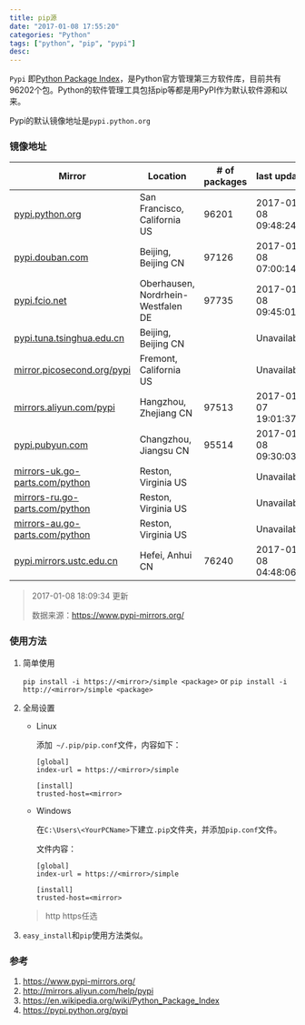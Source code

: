 ```yaml
---
title: pip源
date: "2017-01-08 17:55:20"
categories: "Python"
tags: ["python", "pip", "pypi"]
desc:
---
```


`Pypi` 即[Python Package Index](https://pypi.python.org/pypi)，是Python官方管理第三方软件库，目前共有96202个包。Python的软件管理工具包括pip等都是用PyPI作为默认软件源和以来。

Pypi的默认镜像地址是`pypi.python.org`

<!-- more -->

### 镜像地址

| Mirror                                   | Location                           | # of packages | last update         |
| ---------------------------------------- | ---------------------------------- | ------------- | ------------------- |
| [pypi.python.org](https://pypi.python.org/) | San Francisco, California US       | 96201         | 2017-01-08 09:48:24 |
| [pypi.douban.com](https://pypi.douban.com/) | Beijing, Beijing CN                | 97126         | 2017-01-08 07:00:14 |
| [pypi.fcio.net](https://pypi.fcio.net/)  | Oberhausen, Nordrhein-Westfalen DE | 97735         | 2017-01-08 09:45:01 |
| [pypi.tuna.tsinghua.edu.cn](https://pypi.tuna.tsinghua.edu.cn/) | Beijing, Beijing CN                |               | Unavailable         |
| [mirror.picosecond.org/pypi](https://mirror.picosecond.org/pypi) | Fremont, California US             |               | Unavailable         |
| [mirrors.aliyun.com/pypi](https://mirrors.aliyun.com/pypi) | Hangzhou, Zhejiang CN              | 97513         | 2017-01-07 19:01:37 |
| [pypi.pubyun.com](https://pypi.pubyun.com/) | Changzhou, Jiangsu CN              | 95514         | 2017-01-08 09:30:03 |
| [mirrors-uk.go-parts.com/python](https://mirrors-uk.go-parts.com/python) | Reston, Virginia US                |               | Unavailable         |
| [mirrors-ru.go-parts.com/python](https://mirrors-ru.go-parts.com/python) | Reston, Virginia US                |               | Unavailable         |
| [mirrors-au.go-parts.com/python](https://mirrors-au.go-parts.com/python) | Reston, Virginia US                |               | Unavailable         |
| [pypi.mirrors.ustc.edu.cn](https://pypi.mirrors.ustc.edu.cn/) | Hefei, Anhui CN                    | 76240         | 2017-01-08 04:48:06 |

> 2017-01-08 18:09:34 更新
>
> 数据来源：https://www.pypi-mirrors.org/

### 使用方法

1. 简单使用

   `pip install -i https://<mirror>/simple <package>`  or `pip install -i http://<mirror>/simple <package>`

2. 全局设置

   * Linux

     添加` ~/.pip/pip.conf`文件，内容如下：

     ```
     [global]
     index-url = https://<mirror>/simple

     [install]
     trusted-host=<mirror>
     ```

   * Windows

     在`C:\Users\<YourPCName>`下建立`.pip`文件夹，并添加`pip.conf`文件。

     文件内容：

     ```
     [global]
     index-url = https://<mirror>/simple

     [install]
     trusted-host=<mirror>
     ```
   > http https任选

3. `easy_install`和`pip`使用方法类似。


### 参考

1. https://www.pypi-mirrors.org/
2. http://mirrors.aliyun.com/help/pypi
3. https://en.wikipedia.org/wiki/Python_Package_Index
4. https://pypi.python.org/pypi